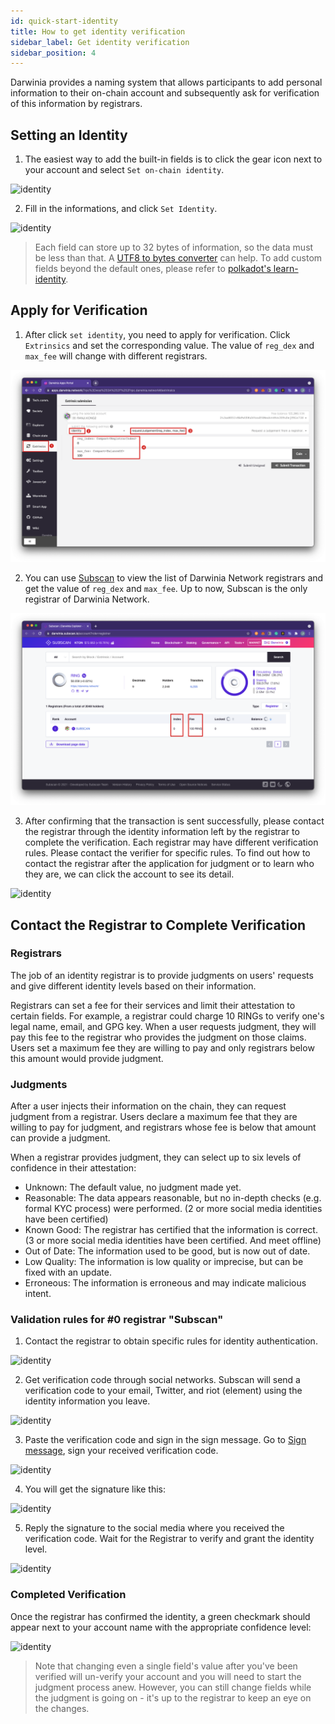 ```yaml
---
id: quick-start-identity
title: How to get identity verification
sidebar_label: Get identity verification
sidebar_position: 4
---
```


Darwinia provides a naming system that allows participants to add personal information to their on-chain account and subsequently ask for verification of this information by registrars.

## Setting an Identity

1. The easiest way to add the built-in fields is to click the gear icon next to your account and select `Set on-chain identity`.

![identity](../assets/tutorials-identity/tutorials-identity-0.png)

2. Fill in the informations, and click `Set Identity`.

![identity](../assets/tutorials-identity/tutorials-identity-1.png)

> Each field can store up to 32 bytes of information, so the data must be less than that. A [UTF8 to bytes converter](https://onlineutf8tools.com/convert-utf8-to-bytes) can help. To add custom fields beyond the default ones, please refer to [polkadot's learn-identity](https://wiki.polkadot.network/docs/learn-identity).

## Apply for Verification

1. After click `set identity`, you need to apply for verification. Click `Extrinsics` and set the corresponding value. The value of `reg_dex` and `max_fee` will change with different registrars.

![identity](../assets/tutorials-identity/tutorials-identity-2.png)

2. You can use [Subscan](https://darwinia.subscan.io/account?role=registrar) to view the list of Darwinia Network registrars and get the value of `reg_dex` and `max_fee`. Up to now, Subscan is the only registrar of Darwinia Network.

![identity](../assets/tutorials-identity/tutorials-identity-3.png)

3. After confirming that the transaction is sent successfully, please contact the registrar through the identity information left by the registrar to complete the verification. Each registrar may have different verification rules. Please contact the verifier for specific rules. To find out how to contact the registrar after the application for judgment or to learn who they are, we can click the account to see its detail.

![identity](../assets/tutorials-identity/tutorials-identity-4.png)

## Contact the Registrar to Complete Verification

### Registrars

The job of an identity registrar is to provide judgments on users' requests and give different identity levels based on their information. 

Registrars can set a fee for their services and limit their attestation to certain fields. For example, a registrar could charge 10 RINGs to verify one's legal name, email, and GPG key. When a user requests judgment, they will pay this fee to the registrar who provides the judgment on those claims. Users set a maximum fee they are willing to pay and only registrars below this amount would provide judgment.

### Judgments

After a user injects their information on the chain, they can request judgment from a registrar. Users declare a maximum fee that they are willing to pay for judgment, and registrars whose fee is below that amount can provide a judgment.

When a registrar provides judgment, they can select up to six levels of confidence in their attestation:

- Unknown: The default value, no judgment made yet.
- Reasonable: The data appears reasonable, but no in-depth checks (e.g. formal KYC process) were performed. (2 or more social media identities have been certified)
- Known Good: The registrar has certified that the information is correct. (3 or more social media identities have been certified. And meet offline)
- Out of Date: The information used to be good, but is now out of date.
- Low Quality: The information is low quality or imprecise, but can be fixed with an update.
- Erroneous: The information is erroneous and may indicate malicious intent.

### Validation rules for #0 registrar "Subscan"

1. Contact the registrar to obtain specific rules for identity authentication.

![identity](../asset/tutorials-identity/tutorials-identity-5.png)

2. Get verification code through social networks. Subscan will send a verification code to your email, Twitter, and riot (element) using the identity information you leave.

![identity](../asset/tutorials-identity/tutorials-identity-6.png)

3. Paste the verification code and sign in the sign message. Go to [Sign message](https://apps.darwinia.network/?rpc%3Dwss%253A%252F%252Frpc.darwinia.network#/toolbox/sign), sign your received verification code. 

![identity](../asset/tutorials-identity/tutorials-identity-7.png)

4. You will get the signature like this:

![identity](../asset/tutorials-identity/tutorials-identity-8.png)

5. Reply the signature to the social media where you received the verification code. Wait for the Registrar to verify and grant the identity level.

![identity](../asset/tutorials-identity/tutorials-identity-9.png)

### Completed Verification

Once the registrar has confirmed the identity, a green checkmark should appear next to your account name with the appropriate confidence level:

![identity](../asset/tutorials-identity/tutorials-identity-10.png)

> Note that changing even a single field's value after you've been verified will un-verify your account and you will need to start the judgment process anew. However, you can still change fields while the judgment is going on - it's up to the registrar to keep an eye on the changes.